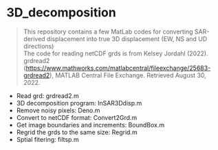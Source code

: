 # 3D_decomposition
> This repository contains a few MatLab codes for converting SAR-derived displacement into true 3D displacement (EW, NS and UD directions)  
> The code for reading netCDF grds is from Kelsey Jordahl (2022). grdread2 (https://www.mathworks.com/matlabcentral/fileexchange/25683-grdread2), MATLAB Central File Exchange. Retrieved August 30, 2022.  

- Read grd: grdread2.m  
- 3D decomposition program: InSAR3Ddisp.m  
- Remove noisy pixels: Deno.m  
- Convert to netCDF format: Convert2Grd.m  
- Get image boundaries and increments: BoundBox.m  
- Regrid the grds to the same size: Regrid.m  
- Sptial fitering: filtsp.m  

